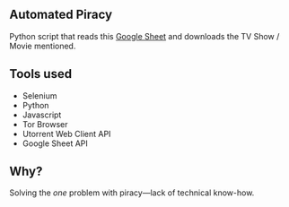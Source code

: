 ## Automated Piracy

Python script that reads this <a href="https://docs.google.com/spreadsheets/d/1BP8z2iqkm4d63aGFIi5YrmQ9GEyd2mnWNw-OuUmLY1o/edit?usp=sharing"> Google Sheet</a>
and downloads the TV Show / Movie mentioned.

## Tools used
* Selenium
* Python
* Javascript
* Tor Browser
* Utorrent Web Client API
* Google Sheet API

## Why?

Solving the _one_ problem with piracy—lack of technical know-how.
